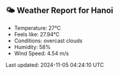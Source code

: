 <!-- WEATHER-START -->
## 🌤 Weather Report for Hanoi

- Temperature: 27°C
- Feels like: 27.94°C
- Conditions: overcast clouds
- Humidity: 58%
- Wind Speed: 4.54 m/s

Last updated: 2024-11-05 04:24:10 UTC
<!-- WEATHER-END -->
